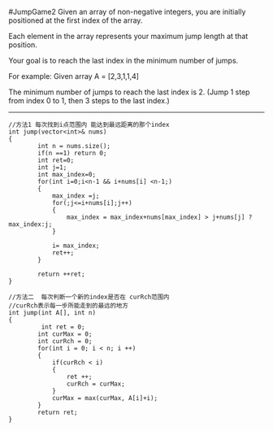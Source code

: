 #JumpGame2
Given an array of non-negative integers, you are initially positioned at the first index of the array.

Each element in the array represents your maximum jump length at that position.

Your goal is to reach the last index in the minimum number of jumps.

For example:
Given array A = [2,3,1,1,4]

The minimum number of jumps to reach the last index is 2. (Jump 1 step from index 0 to 1, then 3 steps to the last index.)


---

```
//方法1 每次找到i点范围内 能达到最远距离的那个index
int jump(vector<int>& nums) 
{
        int n = nums.size();
        if(n ==1) return 0;
        int ret=0;
        int j=1;
        int max_index=0;
        for(int i=0;i<n-1 && i+nums[i] <n-1;)
        {
            max_index =j;
            for(;j<=i+nums[i];j++)
            {
                max_index = max_index+nums[max_index] > j+nums[j] ? max_index:j;
            }
            
            i= max_index;
            ret++;
        }
        
        return ++ret;
}

//方法二  每次判断一个新的index是否在 curRch范围内
//curRch表示每一步所能走到的最远的地方
int jump(int A[], int n)
{
         int ret = 0;
        int curMax = 0;
        int curRch = 0;
        for(int i = 0; i < n; i ++)
        {
            if(curRch < i)
            {
                ret ++;
                curRch = curMax;
            }
            curMax = max(curMax, A[i]+i);
        }
        return ret;
}
```
